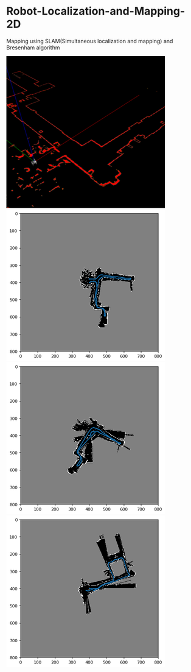 # Robot-Localization-and-Mapping-2D
Mapping using SLAM(Simultaneous localization and mapping) and Bresenham algorithm


![](2d.png)
![](path1.png)
![](path2.png)
![](path3.png)
